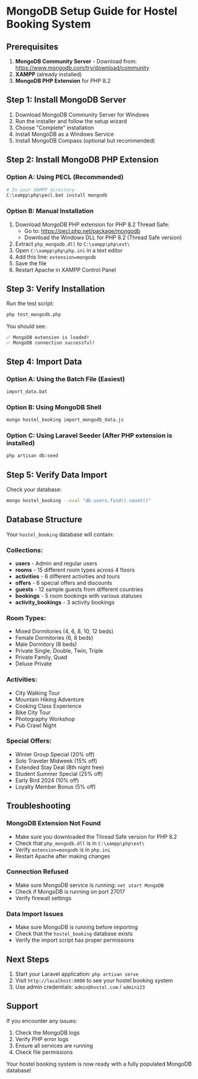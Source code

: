 # MongoDB Setup Guide for Hostel Booking System

## Prerequisites

1. **MongoDB Community Server** - Download from: https://www.mongodb.com/try/download/community
2. **XAMPP** (already installed)
3. **MongoDB PHP Extension** for PHP 8.2

## Step 1: Install MongoDB Server

1. Download MongoDB Community Server for Windows
2. Run the installer and follow the setup wizard
3. Choose "Complete" installation
4. Install MongoDB as a Windows Service
5. Install MongoDB Compass (optional but recommended)

## Step 2: Install MongoDB PHP Extension

### Option A: Using PECL (Recommended)
```bash
# In your XAMPP directory
C:\xampp\php\pecl.bat install mongodb
```

### Option B: Manual Installation
1. Download MongoDB PHP extension for PHP 8.2 Thread Safe:
   - Go to: https://pecl.php.net/package/mongodb
   - Download the Windows DLL for PHP 8.2 (Thread Safe version)
2. Extract `php_mongodb.dll` to `C:\xampp\php\ext\`
3. Open `C:\xampp\php\php.ini` in a text editor
4. Add this line: `extension=mongodb`
5. Save the file
6. Restart Apache in XAMPP Control Panel

## Step 3: Verify Installation

Run the test script:
```bash
php test_mongodb.php
```

You should see:
```
✅ MongoDB extension is loaded!
✅ MongoDB connection successful!
```

## Step 4: Import Data

### Option A: Using the Batch File (Easiest)
```bash
import_data.bat
```

### Option B: Using MongoDB Shell
```bash
mongo hostel_booking import_mongodb_data.js
```

### Option C: Using Laravel Seeder (After PHP extension is installed)
```bash
php artisan db:seed
```

## Step 5: Verify Data Import

Check your database:
```bash
mongo hostel_booking --eval "db.users.find().count()"
```

## Database Structure

Your `hostel_booking` database will contain:

### Collections:
- **users** - Admin and regular users
- **rooms** - 15 different room types across 4 floors
- **activities** - 6 different activities and tours
- **offers** - 6 special offers and discounts
- **guests** - 12 sample guests from different countries
- **bookings** - 5 room bookings with various statuses
- **activity_bookings** - 3 activity bookings

### Room Types:
- Mixed Dormitories (4, 6, 8, 10, 12 beds)
- Female Dormitories (6, 8 beds)
- Male Dormitory (8 beds)
- Private Single, Double, Twin, Triple
- Private Family, Quad
- Deluxe Private

### Activities:
- City Walking Tour
- Mountain Hiking Adventure
- Cooking Class Experience
- Bike City Tour
- Photography Workshop
- Pub Crawl Night

### Special Offers:
- Winter Group Special (20% off)
- Solo Traveler Midweek (15% off)
- Extended Stay Deal (8th night free)
- Student Summer Special (25% off)
- Early Bird 2024 (10% off)
- Loyalty Member Bonus (5% off)

## Troubleshooting

### MongoDB Extension Not Found
- Make sure you downloaded the Thread Safe version for PHP 8.2
- Check that `php_mongodb.dll` is in `C:\xampp\php\ext\`
- Verify `extension=mongodb` is in `php.ini`
- Restart Apache after making changes

### Connection Refused
- Make sure MongoDB service is running: `net start MongoDB`
- Check if MongoDB is running on port 27017
- Verify firewall settings

### Data Import Issues
- Make sure MongoDB is running before importing
- Check that the `hostel_booking` database exists
- Verify the import script has proper permissions

## Next Steps

1. Start your Laravel application: `php artisan serve`
2. Visit `http://localhost:8000` to see your hostel booking system
3. Use admin credentials: `admin@hostel.com` / `admin123`

## Support

If you encounter any issues:
1. Check the MongoDB logs
2. Verify PHP error logs
3. Ensure all services are running
4. Check file permissions

Your hostel booking system is now ready with a fully populated MongoDB database!
